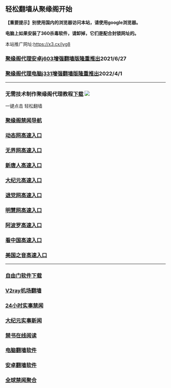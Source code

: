 ## 轻松翻墙从聚缘阁开始

**【重要提示】别使用国内的浏览器访问本站，请使用google浏览器。**

**电脑上如果安装了360杀毒软件，请卸掉，它们是配合封锁网址的。**

本站推广网址:https://x3.cx/jyg8

### [聚缘阁代理安卓j603增强翻墙版隆重推出](https://gitlab.com/juyuange/2/-/raw/master/j603.apk)2021/6/27

### [聚缘阁代理电脑j331增强翻墙版隆重推出](https://gitlab.com/j25414/jyg/-/raw/master/j331.apk)2022/4/1

***



### 无需技术制作聚缘阁代理教程[下载](https://gitlab.com/j25414/jyg/-/raw/master/jygdl.rar)  ![](http://daohang.juyuange.eu.org/j2.gif)

一键点击 轻松翻墙

### [聚缘阁禁闻导航](https://bv.aooc.gq/kaac/j20e)

### [动态网高速入口](https://bv.aooc.gq/aaae/e46544p)

### [无界网高速入口](https://bv.aooc.gq/aaae/u12r)

### [新唐人高速入口](https://bv.aooc.gq/aaae/t5r)

### [大纪元高速入口](https://bv.aooc.gq/aaae/r7t)

### [退党网高速入口](https://bv.aooc.gq/aaae/r8g)

### [明慧网高速入口](https://bv.aooc.gq/aaae/r3g)

### [阿波罗高速入口](https://bv.aooc.gq/aaae/e13w)

### [看中国高速入口](https://bv.aooc.gq/aaae/w11n)

### [美国之音高速入口](https://bv.aooc.gq/aaae/w18m)

***






### [自由门软件下载](https://git.io/skyfree)

### [V2ray机场翻墙](https://github.com/bannedbook/fanqiang/wiki/V2ray%E6%9C%BA%E5%9C%BA)

### [24小时实事禁闻](https://github.com/fyvn2199/djy/blob/master/gb/n24hr.md?dfh#1)

### [大纪元实事新闻](https://github.com/fyvn2199/djy/blob/master/gb/nsc413.md?dfh#1)

### [禁书在线阅读](https://github.com/txyzum203/djy/blob/master/gb/9p.md?flntdtv#1)

### [电脑翻墙软件](https://github.com/Alvin9999/new-pac/wiki)

### [安卓翻墙软件](https://git.io/afq)

### [全球禁闻聚合](https://github.com/gfw-breaker/banned-news1/blob/master/README.md)












